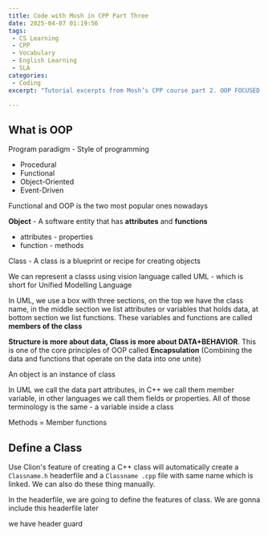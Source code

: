 ```yaml
---
title: Code with Mosh in CPP Part Three
date: 2025-04-07 01:19:56
tags:
 - CS Learning
 - CPP
 - Vocabulary
 - English Learning
 - SLA
categories:
 - Coding
excerpt: "Tutorial excerpts from Mosh’s CPP course part 2. OOP FOCUSED!"

---
```


## What is OOP

Program paradigm - Style of programming

* Procedural
* Functional
* Object-Oriented
* Event-Driven 

Functional and OOP is the two most popular ones nowadays 

**Object** - A software entity that has **attributes** and **functions**

* attributes - properties
* function - methods

Class - A class is a blueprint or recipe for creating objects



We can represent a classs using vision language called UML - which is short for Unified Modelling Language 

In UML, we use a box with three sections, on the top we have the class name, in the middle section we list attributes or variables that holds data, at bottom section we list functions. These variables and functions are called **members of the class**

**Structure is more about data, Class is more about DATA+BEHAVIOR**. This is one of the core principles of OOP called **Encapsulation** (Combining the data and functions that operate on the data into one unite)

An object is an instance of class 

In UML we call the data part attributes, in C++ we call them member variable, in other languages we call them fields or properties. All of those terminology is the same - a variable inside a class

 Methods = Member functions 

## Define a Class

Use Clion's feature of creating a C++ class will automatically create a `Classname.h` headerfile and a `Classname .cpp` file with same name which is linked. We can also do these thing manually.

In the headerfile, we are going to define the features of class. We are gonna include this headerfile later

we have header guard  

 

